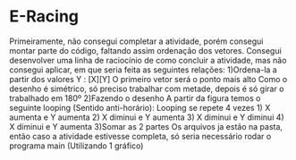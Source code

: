 # E-Racing
Primeiramente, não consegui completar a atividade, porém consegui montar parte do código, faltando assim ordenação dos vetores. Consegui desenvolver uma linha de raciocínio de como concluir a atividade, mas não consegui aplicar, em que seria feita as seguintes relações:
1)Ordena-la a partir dos valores Y : [X][Y]
    O primeiro vetor será o ponto mais alto
    Como o desenho é simétrico, só preciso trabalhar com metade, depois é só girar o trabalhado em 180º
2)Fazendo o desenho
    A partir da figura temos o seguinte looping (Sentido anti-horário):
        Looping se repete 4 vezes
        1) X aumenta e Y aumenta
        2) X diminui e Y aumenta
        3) X diminui e Y diminui
        4) X diminui e Y aumenta
 3)Somar as 2 partes
 Os arquivos ja estão na pasta, então caso a atividade estivesse completa, só seria necessário rodar o programa main (Utilizando 1 gráfico)
